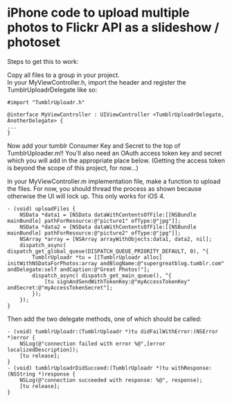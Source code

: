 # iPhone code to upload multiple photos to Flickr API as a slideshow / photoset

Steps to get this to work:

Copy all files to a group in your project.  
In your MyViewController.h, import the header and register the TumblrUploadrDelegate like so:

    #import "TumblrUploadr.h"
    
    @interface MyViewController : UIViewController <TumblrUploadrDelegate, AnotherDelegate> {
    ...
    }

Now add your tumblr Consumer Key and Secret to the top of TumblrUploader.m!!  You'll also need an OAuth access token key and secret which you will add in the appropriate place below. (Getting the access token is beyond the scope of this project, for now...)

In your MyViewController.m implementation file, make a function to upload the files.  For now, you should thread the process as shown because otherwise the UI will lock up. This only works for iOS 4.

    - (void) uploadFiles {
        NSData *data1 = [NSData dataWithContentsOfFile:[[NSBundle mainBundle] pathForResource:@"picture1" ofType:@"jpg"]];
        NSData *data2 = [NSData dataWithContentsOfFile:[[NSBundle mainBundle] pathForResource:@"picture2" ofType:@"jpg"]];
        NSArray *array = [NSArray arrayWithObjects:data1, data2, nil];
        dispatch_async( dispatch_get_global_queue(DISPATCH_QUEUE_PRIORITY_DEFAULT, 0), ^{
            TumblrUploadr *tu = [[TumblrUploadr alloc] initWithNSDataForPhotos:array andBlogName:@"supergreatblog.tumblr.com" andDelegate:self andCaption:@"Great Photos!"];
            dispatch_async( dispatch_get_main_queue(), ^{
                [tu signAndSendWithTokenKey:@"myAccessTokenKey" andSecret:@"myAccessTokenSecret"];
            });
        });
    }

Then add the two delegate methods, one of which should be called:

    - (void) tumblrUploadr:(TumblrUploadr *)tu didFailWithError:(NSError *)error {
        NSLog(@"connection failed with error %@",[error localizedDescription]);
        [tu release];
    }
    - (void) tumblrUploadrDidSucceed:(TumblrUploadr *)tu withResponse:(NSString *)response {
        NSLog(@"connection succeeded with response: %@", response);
        [tu release];
    }
